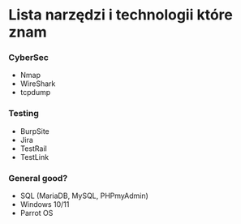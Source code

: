# Lista narzędzi i technologii które znam

### CyberSec
- Nmap 
- WireShark
- tcpdump 

### Testing 
- BurpSite 
- Jira 
- TestRail 
- TestLink

### General good? 
- SQL (MariaDB, MySQL, PHPmyAdmin) 
- Windows 10/11 
- Parrot OS

